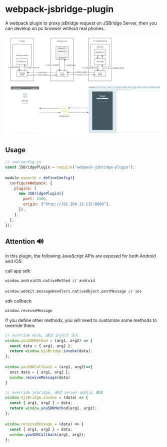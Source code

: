 # webpack-jsbridge-plugin

A webpack plugin to proxy jsBridge request on JSBridge Server, then you can develop on pc browser without real phones.

![](./arch.jpg)

## Usage

```js
// vue.config.js
const JSBridgePlugin = require("webpack-jsbridge-plugin");

module.exports = defineConfig({
  configureWebpack: {
    plugins: [
      new JSBridgePlugin({
        port: 3300,
        origin: ["http://192.168.13.115:8080"],
      }),
    ],
  },
});
```

## Attention 🔊

In this plugin, the following JavaScript APIs are exposed for both Android and iOS:

call app sdk:

```txt
window.androidJS.nativeMethod // android

window.webkit.messageHandlers.nativeObject.postMessage // ios
```

sdk callback:

```txt
window.receiveMessage
```

If you define other methods, you will need to customize some methods to override them:

```js
// override mock, 通过 inject 注入
window.youSDKMethod = (arg1, arg2) => {
  const data = { arg1, arg2 };
  return window.$jsBridge.invoke(data);
};

window.youSDKCallback = (arg1, arg2)=>{
  onst data = { arg1, arg2 };
  window.receiveMessage(data)
}
```

```js
// override jsbridge, 通过 server public 覆盖
window.$jsBridge.invoke = (data) => {
  const { arg1, arg2 } = data;
  return window.youSDKMethod(arg1, arg2);
};

window.receiveMessage = (data) => {
  const { arg1, arg2 } = data;
  window.youSDKCallback(arg1, arg2);
};
```
